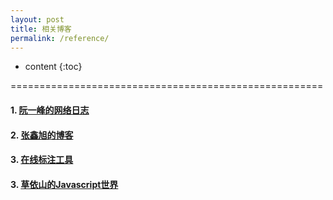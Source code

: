 ```yaml
---
layout: post
title: 相关博客
permalink: /reference/
---
```


* content
{:toc}


======================================================

#### 1. [阮一峰的网络日志](http://www.ruanyifeng.com/blog/)
#### 2. [张鑫旭的博客](http://www.zhangxinxu.com/wordpress/)
#### 3. [在线标注工具](http://www.biaonimeia.com/)
#### 3. [草依山的Javascript世界](http://jser.me/)
